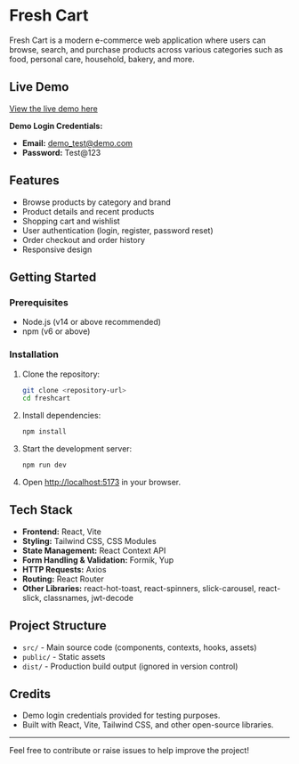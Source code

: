 # Fresh Cart

Fresh Cart is a modern e-commerce web application where users can browse, search, and purchase products across various categories such as food, personal care, household, bakery, and more.

## Live Demo

[View the live demo here](https://fresh-cart-two-black.vercel.app/)

**Demo Login Credentials:**

- **Email:** demo_test@demo.com
- **Password:** Test@123

## Features

- Browse products by category and brand
- Product details and recent products
- Shopping cart and wishlist
- User authentication (login, register, password reset)
- Order checkout and order history
- Responsive design

## Getting Started

### Prerequisites

- Node.js (v14 or above recommended)
- npm (v6 or above)

### Installation

1. Clone the repository:
   ```bash
   git clone <repository-url>
   cd freshcart
   ```
2. Install dependencies:
   ```bash
   npm install
   ```
3. Start the development server:
   ```bash
   npm run dev
   ```
4. Open [http://localhost:5173](http://localhost:5173) in your browser.

## Tech Stack

- **Frontend:** React, Vite
- **Styling:** Tailwind CSS, CSS Modules
- **State Management:** React Context API
- **Form Handling & Validation:** Formik, Yup
- **HTTP Requests:** Axios
- **Routing:** React Router
- **Other Libraries:** react-hot-toast, react-spinners, slick-carousel, react-slick, classnames, jwt-decode

## Project Structure

- `src/` - Main source code (components, contexts, hooks, assets)
- `public/` - Static assets
- `dist/` - Production build output (ignored in version control)

## Credits

- Demo login credentials provided for testing purposes.
- Built with React, Vite, Tailwind CSS, and other open-source libraries.

---

Feel free to contribute or raise issues to help improve the project!

